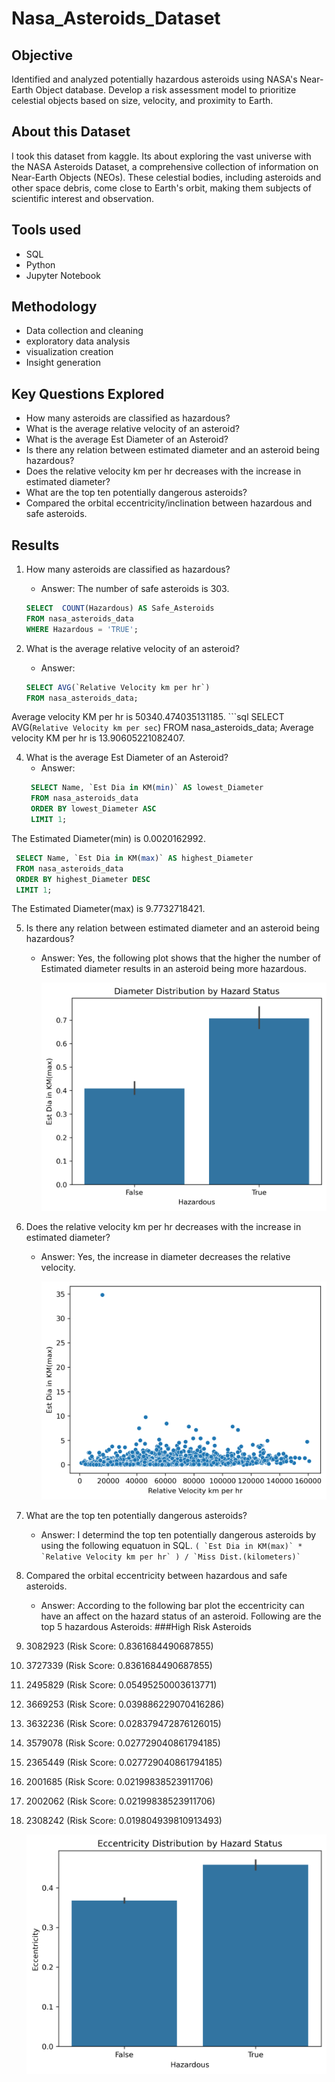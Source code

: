 # Nasa_Asteroids_Dataset
## Objective
Identified and analyzed potentially hazardous asteroids using NASA's Near-Earth Object database.
Develop a risk assessment model to prioritize celestial objects based on size, velocity, and proximity to Earth.


## About this Dataset
I took this dataset from kaggle. Its about exploring the vast universe with the NASA Asteroids Dataset, a comprehensive collection of information
on Near-Earth Objects (NEOs). These celestial bodies, including asteroids and other space debris, come
close to Earth's orbit, making them subjects of scientific interest and observation.

## Tools used
- SQL
- Python
- Jupyter Notebook

## Methodology
- Data collection and cleaning
- exploratory data analysis
- visualization creation
- Insight generation

## Key Questions Explored
- How many asteroids are classified as hazardous?
- What is the average relative velocity of an asteroid?
- What is the average Est Diameter of an Asteroid?
- Is there any relation between estimated diameter and an asteroid being hazardous?
- Does the relative velocity km per hr decreases with the increase in estimated diameter?
- What are the top ten potentially dangerous asteroids?
-  Compared the orbital eccentricity/inclination between hazardous and safe asteroids.

## Results
1. How many asteroids are classified as hazardous?
   - Answer: The number of safe asteroids is 303.
   ```sql
   SELECT  COUNT(Hazardous) AS Safe_Asteroids
   FROM nasa_asteroids_data
   WHERE Hazardous = 'TRUE';


2. What is the average relative velocity of an asteroid?
   - Answer:

    ```sql
    SELECT AVG(`Relative Velocity km per hr`)
    FROM nasa_asteroids_data;
Average velocity KM per hr is 50340.474035131185.
    ```sql
    SELECT  AVG(`Relative Velocity km per sec`)
    FROM nasa_asteroids_data;
Average velocity KM per hr is 13.90605221082407.
    
4. What is the average Est Diameter of an Asteroid?
   - Answer:
   ```sql
    SELECT Name, `Est Dia in KM(min)` AS lowest_Diameter
    FROM nasa_asteroids_data
    ORDER BY lowest_Diameter ASC
    LIMIT 1;
The Estimated Diameter(min) is 0.0020162992.
   ```sql
    SELECT Name, `Est Dia in KM(max)` AS highest_Diameter
    FROM nasa_asteroids_data
    ORDER BY highest_Diameter DESC
    LIMIT 1;
   ```
The Estimated Diameter(max) is 9.7732718421.

5. Is there any relation between estimated diameter and an asteroid being hazardous?
   - Answer:
     Yes, the following plot shows that the higher the number of Estimated diameter results in an asteroid being more hazardous.
   
     ![](Distribution_of_Diameter.png)

6. Does the relative velocity km per hr decreases with the increase in estimated diameter?
   - Answer:
     Yes, the increase in diameter decreases the relative velocity.

     ![Comparison](Comparing_diameter_with_velocity.png)

7. What are the top ten potentially dangerous asteroids?
   - Answer: I determind the top ten potentially dangerous asteroids by using the following equatuon in SQL.
            ```
             ( `Est Dia in KM(max)` * `Relative Velocity km per hr` ) / `Miss Dist.(kilometers)`
           ```

9. Compared the orbital eccentricity between hazardous and safe asteroids.
   - Answer:
    According to the following bar plot the eccentricity can have an affect on the hazard status of an asteroid.
    Following are the top 5 hazardous Asteroids:
         ###High Risk Asteroids
1. 3082923   (Risk Score: 0.8361684490687855)
2. 3727339   (Risk Score: 0.8361684490687855)
3. 2495829   (Risk Score: 0.05495250003613771)
4. 3669253   (Risk Score: 0.039886229070416286)
5. 3632236   (Risk Score: 0.028379472876126015)
6. 3579078   (Risk Score: 0.027729040861794185)
7. 2365449   (Risk Score: 0.027729040861794185)
8. 2001685   (Risk Score: 0.02199838523911706)
9. 2002062   (Risk Score: 0.02199838523911706)
10. 2308242  (Risk Score: 0.019804939810913493)
          

     ![Eccentricity and hazard status](Eccentricity.png)


 
           



